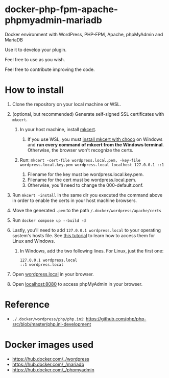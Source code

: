 # docker-php-fpm-apache-phpmyadmin-mariadb
Docker environment with WordPress, PHP-FPM, Apache, phpMyAdmin and MariaDB

Use it to develop your plugin.

Feel free to use as you wish.

Feel free to contribute improving the code.

# How to install
1. Clone the repository on your local machine or WSL.

2. (optional, but recommended) Generate self-signed SSL certificates with `mkcert`.
   1. In your host machine, install [mkcert](https://github.com/FiloSottile/mkcert).
      1. If you use WSL, you must [install mkcert with choco](https://github.com/FiloSottile/mkcert#windows) on Windows and **run every command of mkcert from the Windows terminal**. Otherwise, the browser won't recognize the certs.

   2. Run: `mkcert -cert-file wordpress.local.pem, -key-file wordpress.local.key.pem wordpress.local localhost 127.0.0.1 ::1`
      1. Filename for the key must be wordpress.local.key.pem.
      2. Filename for the cert must be wordpress.local.pem.
      3. Otherwise, you'll need to change the 000-default.conf.

3. Run `mkcert -install` in the same dir you executed the command above in order to enable the certs in your host machine browsers.

4. Move the generated `.pem` to the path `/.docker/wordpress/apache/certs`

5. Run `docker compose up --build -d`

6. Lastly, you'll need to add `127.0.0.1 wordpress.local` to your operating system's hosts file. See [this tutorial](https://www.hostinger.com/tutorials/how-to-edit-hosts-file) to learn how to access them for Linux and Windows.
   1. In Windows, add the two following lines. For Linux, just the first one:

      ```
      127.0.0.1 wordpress.local
      ::1 wordpress.local
      ```

7. Open [wordpress.local](https://wordpress.local/) in your browser.

8. Open [localhost:8080](http://localhost:8080) to access phpMyAdmin in your browser.


# Reference
* `./.docker/wordpress/php/php.ini`: https://github.com/php/php-src/blob/master/php.ini-development

# Docker images used
- https://hub.docker.com/_/wordpress
- https://hub.docker.com/_/mariadb
- https://hub.docker.com/_/phpmyadmin
